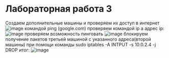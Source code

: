 # Лабораторная работа 3
Создаем дополнительные машины и проверяем их доступ в интернет ![image](https://github.com/user-attachments/assets/5ee8c11a-1dc6-4f9c-8fcf-4e09a408af52) командой ping (google.com)
проверяем командой ip a адрес ip: ![image](https://github.com/user-attachments/assets/e62565fc-55ab-4631-9a9f-b3bbff2b125b)
проверяем возможность пинговать ![image](https://github.com/user-attachments/assets/0230d528-ddcb-477b-852f-f4a75c22498a)
блокируем получение пакетов третьей машиной с указанного адреса(второй машины) при помощи команды sudo iptables -A INTPUT -s 10.0.2.4 -j DROP
итог: ![image](https://github.com/user-attachments/assets/fbdce4ff-37bc-4b5c-aefd-30ac13b10931)








